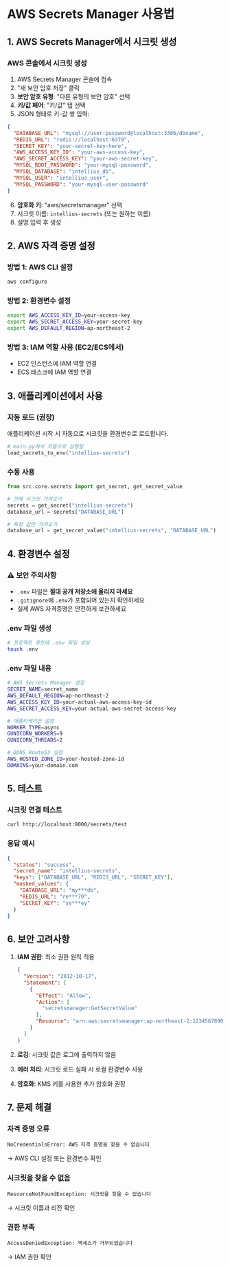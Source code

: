# AWS Secrets Manager 사용법

## 1. AWS Secrets Manager에서 시크릿 생성

### AWS 콘솔에서 시크릿 생성
1. AWS Secrets Manager 콘솔에 접속
2. "새 보안 암호 저장" 클릭
3. **보안 암호 유형**: "다른 유형의 보안 암호" 선택
4. **키/값 페어**: "키/값" 탭 선택
5. JSON 형태로 키-값 쌍 입력:

```json
{
  "DATABASE_URL": "mysql://user:password@localhost:3306/dbname",
  "REDIS_URL": "redis://localhost:6379",
  "SECRET_KEY": "your-secret-key-here",
  "AWS_ACCESS_KEY_ID": "your-aws-access-key",
  "AWS_SECRET_ACCESS_KEY": "your-aws-secret-key",
  "MYSQL_ROOT_PASSWORD": "your-mysql-password",
  "MYSQL_DATABASE": "intellius_db",
  "MYSQL_USER": "intellius_user",
  "MYSQL_PASSWORD": "your-mysql-user-password"
}
```

6. **암호화 키**: "aws/secretsmanager" 선택
7. 시크릿 이름: `intellius-secrets` (또는 원하는 이름)
8. 설명 입력 후 생성

## 2. AWS 자격 증명 설정

### 방법 1: AWS CLI 설정
```bash
aws configure
```

### 방법 2: 환경변수 설정
```bash
export AWS_ACCESS_KEY_ID=your-access-key
export AWS_SECRET_ACCESS_KEY=your-secret-key
export AWS_DEFAULT_REGION=ap-northeast-2
```

### 방법 3: IAM 역할 사용 (EC2/ECS에서)
- EC2 인스턴스에 IAM 역할 연결
- ECS 태스크에 IAM 역할 연결

## 3. 애플리케이션에서 사용

### 자동 로드 (권장)
애플리케이션 시작 시 자동으로 시크릿을 환경변수로 로드합니다.

```python
# main.py에서 자동으로 실행됨
load_secrets_to_env("intellius-secrets")
```

### 수동 사용
```python
from src.core.secrets import get_secret, get_secret_value

# 전체 시크릿 가져오기
secrets = get_secret("intellius-secrets")
database_url = secrets["DATABASE_URL"]

# 특정 값만 가져오기
database_url = get_secret_value("intellius-secrets", "DATABASE_URL")
```

## 4. 환경변수 설정

### ⚠️ 보안 주의사항
- `.env` 파일은 **절대 공개 저장소에 올리지 마세요**
- `.gitignore`에 `.env`가 포함되어 있는지 확인하세요
- 실제 AWS 자격증명은 안전하게 보관하세요

### .env 파일 생성
```bash
# 프로젝트 루트에 .env 파일 생성
touch .env
```

### .env 파일 내용
```bash
# AWS Secrets Manager 설정
SECRET_NAME=secret_name
AWS_DEFAULT_REGION=ap-northeast-2
AWS_ACCESS_KEY_ID=your-actual-aws-access-key-id
AWS_SECRET_ACCESS_KEY=your-actual-aws-secret-access-key

# 애플리케이션 설정
WORKER_TYPE=async
GUNICORN_WORKERS=9
GUNICORN_THREADS=2

# DDNS Route53 설정
AWS_HOSTED_ZONE_ID=your-hosted-zone-id
DOMAINS=your-domain.com
```

## 5. 테스트

### 시크릿 연결 테스트
```bash
curl http://localhost:8000/secrets/test
```

### 응답 예시
```json
{
  "status": "success",
  "secret_name": "intellius-secrets",
  "keys": ["DATABASE_URL", "REDIS_URL", "SECRET_KEY"],
  "masked_values": {
    "DATABASE_URL": "my***db",
    "REDIS_URL": "re***79",
    "SECRET_KEY": "se***ey"
  }
}
```

## 6. 보안 고려사항

1. **IAM 권한**: 최소 권한 원칙 적용
   ```json
   {
     "Version": "2012-10-17",
     "Statement": [
       {
         "Effect": "Allow",
         "Action": [
           "secretsmanager:GetSecretValue"
         ],
         "Resource": "arn:aws:secretsmanager:ap-northeast-2:123456789012:secret:intellius-secrets-*"
       }
     ]
   }
   ```

2. **로깅**: 시크릿 값은 로그에 출력하지 않음
3. **에러 처리**: 시크릿 로드 실패 시 로컬 환경변수 사용
4. **암호화**: KMS 키를 사용한 추가 암호화 권장

## 7. 문제 해결

### 자격 증명 오류
```
NoCredentialsError: AWS 자격 증명을 찾을 수 없습니다
```
→ AWS CLI 설정 또는 환경변수 확인

### 시크릿을 찾을 수 없음
```
ResourceNotFoundException: 시크릿을 찾을 수 없습니다
```
→ 시크릿 이름과 리전 확인

### 권한 부족
```
AccessDeniedException: 액세스가 거부되었습니다
```
→ IAM 권한 확인
